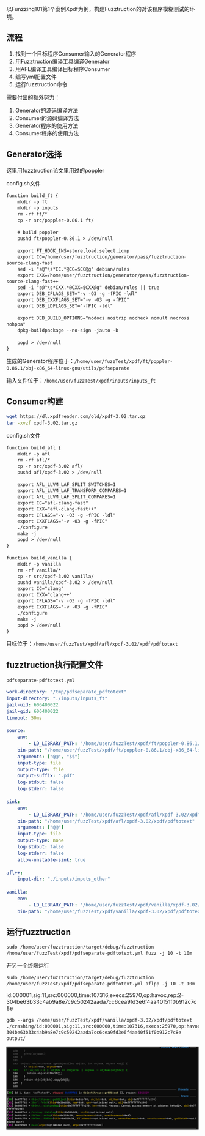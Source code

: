 以Funzzing101第1个案例Xpdf为例，构建Fuzztruction的对该程序模糊测试的环境。

## 流程
1. 找到一个目标程序Consumer输入的Generator程序
2. 用Fuzztruction编译工具编译Generator
3. 用AFL编译工具编译目标程序Consumer
4. 编写yml配置文件
5. 运行fuzztruction命令

需要付出的额外努力：
1. Generator的源码编译方法
2. Consumer的源码编译方法
3. Generator程序的使用方法
4. Consumer程序的使用方法

## Generator选择
这里用fuzztruction论文里用过的poppler

config.sh文件
```shell
function build_ft {
    mkdir -p ft
    mkdir -p inputs
    rm -rf ft/*
    cp -r src/poppler-0.86.1 ft/

    # build poppler
    pushd ft/poppler-0.86.1 > /dev/null

    export FT_HOOK_INS=store,load,select,icmp
    export CC=/home/user/fuzztruction/generator/pass/fuzztruction-source-clang-fast
    sed -i "s@^\s*CC.*@CC=$CC@g" debian/rules
    export CXX=/home/user/fuzztruction/generator/pass/fuzztruction-source-clang-fast++
    sed -i "s@^\s*CXX.*@CXX=$CXX@g" debian/rules || true
    export DEB_CFLAGS_SET="-v -O3 -g -fPIC -ldl"
    export DEB_CXXFLAGS_SET="-v -O3 -g -fPIC"
    export DEB_LDFLAGS_SET="-fPIC -ldl"

    export DEB_BUILD_OPTIONS="nodocs nostrip nocheck nomult nocross nohppa"
    dpkg-buildpackage --no-sign -jauto -b

    popd > /dev/null
}
```

生成的Generator程序位于：`/home/user/fuzzTest/xpdf/ft/poppler-0.86.1/obj-x86_64-linux-gnu/utils/pdfseparate`

输入文件位于：`/home/user/fuzzTest/xpdf/inputs/inputs_ft`

## Consumer构建

```bash
wget https://dl.xpdfreader.com/old/xpdf-3.02.tar.gz
tar -xvzf xpdf-3.02.tar.gz
```

config.sh文件
```shell
function build_afl {
    mkdir -p afl
    rm -rf afl/*
    cp -r src/xpdf-3.02 afl/
    pushd afl/xpdf-3.02 > /dev/null

    export AFL_LLVM_LAF_SPLIT_SWITCHES=1
    export AFL_LLVM_LAF_TRANSFORM_COMPARES=1
    export AFL_LLVM_LAF_SPLIT_COMPARES=1
    export CC="afl-clang-fast"
    export CXX="afl-clang-fast++"
    export CFLAGS="-v -O3 -g -fPIC -ldl"
    export CXXFLAGS="-v -O3 -g -fPIC"
    ./configure
    make -j
    popd > /dev/null
}

function build_vanilla {
    mkdir -p vanilla
    rm -rf vanilla/*
    cp -r src/xpdf-3.02 vanilla/
    pushd vanilla/xpdf-3.02 > /dev/null
    export CC="clang"
    export CXX="clang++"
    export CFLAGS="-v -O3 -g -fPIC -ldl"
    export CXXFLAGS="-v -O3 -g -fPIC"
    ./configure
    make -j
    popd > /dev/null
}

```

目标位于：`/home/user/fuzzTest/xpdf/afl/xpdf-3.02/xpdf/pdftotext`

## fuzztruction执行配置文件
`pdfseparate-pdftotext.yml`

```yml
work-directory: "/tmp/pdfseparate_pdftotext"
input-directory: "./inputs/inputs_ft"
jail-uid: 606400022
jail-gid: 606400022
timeout: 50ms

source:
    env:
        - LD_LIBRARY_PATH: "/home/user/fuzzTest/xpdf/ft/poppler-0.86.1/obj-x86_64-linux-gnu"
    bin-path: "/home/user/fuzzTest/xpdf/ft/poppler-0.86.1/obj-x86_64-linux-gnu/utils/pdfseparate"
    arguments: ["@@", "$$"]
    input-type: file
    output-type: file
    output-suffix: ".pdf"
    log-stdout: false
    log-stderr: false

sink:
    env:
        - LD_LIBRARY_PATH: "/home/user/fuzzTest/xpdf/afl/xpdf-3.02/xpdf"
    bin-path: "/home/user/fuzzTest/xpdf/afl/xpdf-3.02/xpdf/pdftotext"
    arguments: ["@@"]
    input-type: file
    output-type: none
    log-stdout: false
    log-stderr: false
    allow-unstable-sink: true

afl++:
    input-dir: "./inputs/inputs_other"
    
vanilla:
    env:
        - LD_LIBRARY_PATH: "/home/user/fuzzTest/xpdf/vanilla/xpdf-3.02/xpdf"
    bin-path: "/home/user/fuzzTest/xpdf/vanilla/xpdf-3.02/xpdf/pdftotext"
```

## 运行fuzztruction

```
sudo /home/user/fuzztruction/target/debug/fuzztruction /home/user/fuzzTest/xpdf/pdfseparate-pdftotext.yml fuzz -j 10 -t 10m
```

开另一个终端运行
```
sudo /home/user/fuzztruction/target/debug/fuzztruction /home/user/fuzzTest/xpdf/pdfseparate-pdftotext.yml aflpp -j 10 -t 10m
```

id:000001,sig:11,src:000000,time:107316,execs:25970,op:havoc,rep:2-304be63b33c4ab9a8e7c9c50242aada7cc6cea9fd3e6f4aa40f51f0b912c7c8e
```
gdb --args /home/user/fuzzTest/xpdf/vanilla/xpdf-3.02/xpdf/pdftotext ./crashing/id:000001,sig:11,src:000000,time:107316,execs:25970,op:havoc,rep:2-304be63b33c4ab9a8e7c9c50242aada7cc6cea9fd3e6f4aa40f51f0b912c7c8e output/
```

![](images/Pasted%20image%2020230411201944.png)






